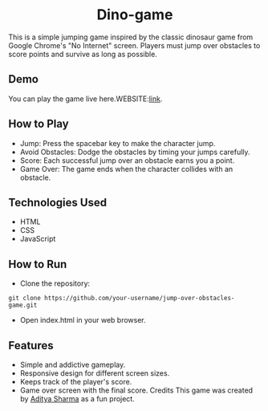 <h1 align="center">Dino-game</h1>

This is a simple jumping game inspired by the classic dinosaur game from Google Chrome's "No Internet" screen. Players must jump over obstacles to score points and survive as long as possible.

## Demo
You can play the game live here.WEBSITE:[link](https://adisharma-git.github.io/Dino-game/).


## How to Play
- Jump: Press the spacebar key to make the character jump.
- Avoid Obstacles: Dodge the obstacles by timing your jumps carefully.
- Score: Each successful jump over an obstacle earns you a point.
- Game Over: The game ends when the character collides with an obstacle.

## Technologies Used
- HTML
- CSS
- JavaScript

## How to Run
- Clone the repository:
```
git clone https://github.com/your-username/jump-over-obstacles-game.git
```

- Open index.html in your web browser.
## Features
- Simple and addictive gameplay.
- Responsive design for different screen sizes.
- Keeps track of the player's score.
- Game over screen with the final score.
Credits
This game was created by [Aditya Sharma](https://github.com/adisharma-git) as a fun project.



